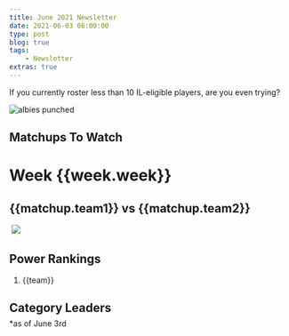 ```yaml
---
title: June 2021 Newsletter
date: 2021-06-03 06:00:00
type: post
blog: true
tags:
    - Newsletter
extras: true
---
```


If you currently roster less than 10 IL-eligible players, are you even trying?

![albies punched](https://thumbs.gfycat.com/NextDearestBushsqueaker-size_restricted.gif)

## Matchups To Watch

<div class="weekContainer" v-for="week in weeks">
<h1>Week {{week.week}}</h1>

<div class="matchupContainer" v-for="matchup in week.matchups">

<!-- add records and place in division -->
<h2>{{matchup.team1}} vs {{matchup.team2}}</h2>
<div class="matchupImages">
<img class="team1Img" :src="matchup.team1Img">
<img class="vsLogo" src="http://static1.comicvine.com/uploads/original/11112/111129141/5440487-1122329314-52705.png">
<img class="team2Img" :src="matchup.team2Img">
</div>
<p :inner-html.prop="matchup.story | newLines"></p>

</div>

</div>

## Power Rankings
<ol>
<li v-for="team in power">{{team}}</li>
</ol>

<h2 class="titleHug">Category Leaders</h2>
*as of June 3rd
<LeagueLeaders :categories="categories"/>

<style>
.authorName {
    font-size: 1rem;
}

.titleHug {
    margin-bottom: .3em;
}

.articleContainer {
    display: grid;
    grid-template-columns: auto auto;
    grid-row-gap: 1em;
    grid-column-gap: 1em;
}

@media only screen and (max-width: 1024px) {
    .articleContainer {
        grid-template-columns: auto;
    }
}

.article {
    box-shadow: 0 4px 6px 0 hsla(0, 0%, 0%, 0.2);
    cursor: pointer;
}

.article:hover {
    box-shadow: 0 8px 12px 0 hsla(0, 0%, 0%, 0.4);
}

.article > img {
    display: block;
    width: 100%;
    height: 20em;
    object-fit: cover;
}

.article > div {
    padding: 1em;
    height: 3em;
}

.article h3 {
    margin: 0;
}

.article h3, .article span {
    color: #2c3e50;
}
</style>

<script>
export default {
  data() {
    return {
        weeks: [
            {
                week: 10,
                matchups: [
                    {
                        team1: "Big League Chu",
                        team1Img: "https://cdn.theathletic.com/app/uploads/2021/04/03221300/USATSI_15841662-scaled-e1617503906972-1024x683.jpg",
                        team2: "The Gamblers",
                        team2Img: "https://www.mercurynews.com/wp-content/uploads/2019/03/1136357164.jpg",
                        story: "First matchup was a 5-5 tie. Two top teams in Aaron West. Two teams atop the power rankings. Loser has to tell Nick Pollack the winner knows more about baseball than them."
                    },
                    {
                        team1: "Beanetown Cruz Line",
                        team1Img: "https://s.hdnux.com/photos/01/05/05/53/18111186/5/rawImage.jpg",
                        team2: "Back2Back Jax",
                        team2Img: "https://blogredmachine.com/wp-content/uploads/getty-images/2017/07/1270466631.jpeg",
                        story: "Two top teams in the Aaron East duke it out. Back2Back Jax took their first matchup 5-3-2 in week 5."
                    }
                ]
            },
            {
                week: 11,
                matchups: [
                    {
                        team1: "Back2Back Jax",
                        team1Img: "https://media-cldnry.s-nbcnews.com/image/upload/newscms/2020_18/3327906/200428-trey-mancini-cs-208p-3327906.jpg",
                        team2: "The Gamblers",
                        team2Img: "https://images2.minutemediacdn.com/image/fetch/w_2000,h_2000,c_fit/https%3A%2F%2Fdairylandexpress.com%2Fwp-content%2Fuploads%2Fgetty-images%2F2018%2F08%2F1272516491.jpeg",
                        story: "Two of the top teams in the league in a duel."
                    }
                ]
            },
            {
                week: 12,
                matchups: [
                    {
                        team1: "Big League Chu",
                        team1Img: "https://cdn.theathletic.com/app/uploads/2021/04/08131501/040421-AMF-3718-Tarik-Skubal-1024x683.jpg",
                        team2: "Back2Back Jax",
                        team2Img: "https://www.ocregister.com/wp-content/uploads/2021/05/GettyImages-1313034545-1.jpg",
                        story: "All the top teams seem to be playing each other this month."
                    }
                ]
            },
            {
                week: 13,
                matchups: [
                    {
                        team1: "Wayne's Hardware",
                        team1Img: "https://fansided.com/wp-content/uploads/imagn-images/2020/10/15062590.jpeg",
                        team2: "Maine Cobra Kai",
                        team2Img: "https://specials-images.forbesimg.com/imageserve/5f274f3a60d6621f98938f64/960x0.jpg?fit=scale",
                        story: "Two teams sitting atop each Koufax division at the time of this writing."
                    },
                    {
                        team1: "Beanetown Cruz Line",
                        team1Img: "https://cdn.vox-cdn.com/thumbor/2AA20soNGZ_aLgv6sDdAHNbyTZw=/0x0:3022x2156/1200x800/filters:focal(1456x79:1938x561)/cdn.vox-cdn.com/uploads/chorus_image/image/68967453/1304898076.0.jpg",
                        team2: "The Gamblers",
                        team2Img: "https://cdn.vox-cdn.com/thumbor/hHmC4dtoILxZX4-YKzZVAUIpyOM=/0x0:3016x3584/1200x800/filters:focal(321x563:803x1045)/cdn.vox-cdn.com/uploads/chorus_image/image/68949833/1306209281.0.jpg",
                        story: "Solid teams each sitting in second place in their respective Aaron division at the time of this writing."
                    }
                ]
            }
        ],
        power: [
            "Big League Chu",
            "The Gamblers",
            "Back2Back Jax",
            "Maine Cobra Kai",
            "Wayne's Hardware",
            "CT Clippers",
            "Beanetown Cruz Line",	
            "Torrano Beisbol Birds",
            "Forgot About Trea",
            "Preston Perennials",
            "Springfield Isotopes",
            "Mookie and The Betts",
            "Bringers of W.A.R.",
            "Fried Chicken Sandwich",
            "The Emporium",
            "Team Riptide",
            "Vlad and The Inhalers",
            "Hone Ron Runners",
            "The Royal Rooters",
            "Cat Scratch Fever",
        ],
        categories: [
            {
                category: 'Runs',
                value: 304,
                udlTeam: 'Back2Back Jax',
                udlTeamLogo: 'https://larrybrownsports.com/wp-content/uploads/2016/07/max-scherzer-eyes.jpg',
                playerName: 'Jesse Winker',
                playerImage: 'https://cdn.vox-cdn.com/thumbor/m2-TS-jO_6FQfMaCIzHffDNVZfc=/1400x1400/filters:format(jpeg)/cdn.vox-cdn.com/uploads/chorus_asset/file/22532201/usa_today_16106416.jpg'
            },
            {
                category: 'Home Runs',
                value: 96,
                udlTeam: 'The Gamblers',
                udlTeamLogo: 'https://i.imgur.com/y1qKgk1.jpg',
                playerName: 'Matt Olson',
                playerImage: 'https://www.nbcsports.com/sites/rsnunited/files/styles/article_hero_image/public/archive/assets_article/bayarea/2020/03/02/mattolsonusa.jpg'
            },
            {
                category: 'RBI',
                value: 299,
                udlTeam: 'Back2Back Jax',
                udlTeamLogo: 'https://larrybrownsports.com/wp-content/uploads/2016/07/max-scherzer-eyes.jpg',
                playerName: 'Trey Mancini',
                playerImage: 'https://d29m18w01sxjzp.cloudfront.net/th_q_750_390_99934_mancinitrey.jpg'
            },
            {
                category: 'Stolen Bases',
                value: 53,
                udlTeam: 'Back2Back Jax',
                udlTeamLogo: 'https://larrybrownsports.com/wp-content/uploads/2016/07/max-scherzer-eyes.jpg',
                playerName: 'Whit Merrifield',
                playerImage: 'https://images2.minutemediacdn.com/image/fetch/c_fill,g_auto,f_auto,h_2417,w_3200/https%3A%2F%2Fkckingdom.com%2Fwp-content%2Fuploads%2Fimagn-images%2F2018%2F08%2F14982704.jpeg'
            },
            {
                category: 'OBP',
                value: .3445,
                udlTeam: 'Team Riptide',
                udlTeamLogo: 'https://img.fantrax.com/logos/tmLogo_q9qkntnviwcl7gnr_512.jpg',
                playerName: 'Rhys Hoskins',
                playerImage: 'https://cdn.vox-cdn.com/thumbor/DSABymUuKfK_lZ0FsMaJZmuuTaA=/0x0:1323x1978/1400x1050/filters:focal(558x324:768x534):format(jpeg)/cdn.vox-cdn.com/uploads/chorus_image/image/56165441/usa_today_10210707.0.jpg'
            },
            {
                category: 'Strikeouts',
                value: 475,
                udlTeam: 'Springfield Isotopes',
                udlTeamLogo: 'https://capaddicts.com/wp-content/uploads/2015/08/simpsons-springfield-isotopes.png',
                playerName: 'Chris Bassitt',
                playerImage: 'https://www.toledoblade.com/image/2007/02/01/1140x_a10-7_cTC/Sidelines-Spotlight-athlete-Chris-Bassitt.jpg'
            },
            {
                category: 'Quality Starts',
                value: 35,
                udlTeam: 'The Royal Rooters',
                udlTeamLogo: 'https://g.espncdn.com/lm-static/logo-packs/core/Incredibles/incredibles_8.svg',
                playerName: 'Yusei Kikuchi',
                playerImage: 'https://www.thedailyworld.com/wp-content/uploads/2020/02/20590801_web1_TSR-SPORTS-BBA-BOSOX-MARINERS-2-SE--1-.jpg'
            },
            {
                category: 'ERA',
                value: 3.219,
                udlTeam: 'Mookie and The Betts',
                udlTeamLogo: 'https://www.thewrap.com/wp-content/uploads/2019/02/rocket-1.jpg',
                playerName: 'Brandon Woodruff',
                playerImage: 'https://images2.minutemediacdn.com/image/fetch/w_2000,h_2000,c_fit/https%3A%2F%2Freviewingthebrew.com%2Fwp-content%2Fuploads%2Fgetty-images%2F2020%2F07%2F1227833183.jpeg'
            },
            {
                category: 'WHIP',
                value: 1.090,
                udlTeam: 'Back2Back Jax',
                udlTeamLogo: 'https://larrybrownsports.com/wp-content/uploads/2016/07/max-scherzer-eyes.jpg',
                playerName: 'Max Scherzer',
                playerImage: 'https://i1.wp.com/russianmachineneverbreaks.com/wp-content/uploads/2019/11/nationals-parade31-max-scherzer.jpg?fit=1500%2C1000&ssl=1'
            },
            {
                category: 'Saves + Holds',
                value: 49,
                udlTeam: 'Big League Chu',
                udlTeamLogo: 'https://img.fantrax.com/logos/tmLogo_x1joq2kojf9xmujh_512.jpg',
                playerName: 'Adam Ottavino',
                playerImage: 'https://bosoxinjection.com/wp-content/uploads/getty-images/2017/07/1306383275.jpeg'
            }
        ]
    };
  },
}
</script>